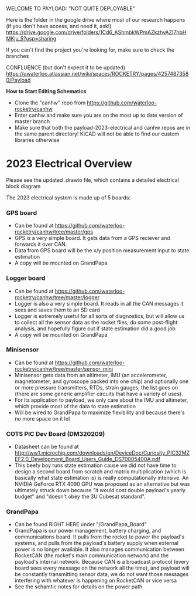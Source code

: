 WELCOME TO PAYLOAD: "NOT QUITE DEPLOYABLE"

Here is the folder in the google drive where most of our research happens (if you don't have access, and need it, ask!)
https://drive.google.com/drive/folders/1Cd6_AShmbkWPmAZkzhvAZI7hbHMKju_5?usp=sharing


If you can't find the project you're looking for, make sure to check the branches

CONFLUENCE (but don't expect it to be updated)
https://uwaterloo.atlassian.net/wiki/spaces/ROCKETRY/pages/42574873580/Payload

**How to Start Editing Schematics**
- Clone the "canhw" repo from https://github.com/waterloo-rocketry/canhw
- Enter canhw and make sure you are on the most up to date version of master branch
- Make sure that both the payload-2023-electrical and canhw repos are in the same parent directory! KiCAD will not be able to find our custom libraries otherwise

# 2023 Electrical Overview
Please see the updated .drawio file, which contains a detailed electrical block diagram

The 2023 electrical system is made up of 5 boards:

### GPS board
- Can be found at https://github.com/waterloo-rocketry/canhw/tree/master/gps
- GPS is a very simple board. It gets data from a GPS reciever and forwards it over CAN. 
- Data from GPS board will be the x/y position measurement input to state estimation
- A copy will be mounted on GrandPapa

### Logger board
- Can be found at https://github.com/waterloo-rocketry/canhw/tree/master/logger
- Logger is also a very simple board. It reads in all the CAN messages it sees and saves them to an SD card
- Logger is extremely useful for all sorts of diagnostics, but will allow us to collect all the sensor data as the rocket flies, do some post-flight analysis, and hopefully figure out if state estimation did a good job
- A copy will be mounted on GrandPapa

### Minisensor
- Can be found at https://github.com/waterloo-rocketry/canhw/tree/master/sensor_mini 
- Minisensor gets data from an altimeter, IMU (an accelerometer, magnetometer, and gyroscope packed into one chip) and optionally one or more pressure transmitters, RTDs, strain gauges, the list goes on (there are some generic amplifier circuits that have a variety of uses).
- For its application to payload, we only care about the IMU and altimeter, which provide most of the data to state estimation
- Will be wired to GrandPapa to maximize flexibility and because there's no more space on it lol

### COTS PIC Dev Board (DM320209)
- Datasheet can be found at http://ww1.microchip.com/downloads/en/DeviceDoc/Curiosity_PIC32MZEF2.0_Development_Board_Users_Guide_DS70005400A.pdf
- This beefy boy runs state estimation cause we did not have time to design a second board from scratch and matrix multiplication (which is basically what state estimation is) is really computationally intensive. An NVIDIA GeForce RTX 4090 GPU was proposed as an alternative but was ultimately struck down because "it would cost double payload's yearly budget" and "doesn't obey the 3U Cubesat standard".

### GrandPapa
- Can be found RIGHT HERE under "/GrandPapa_Board"
- GrandPapa is our power management, battery charging, and communications board. It pulls from the rocket to power the payload's systems, and pulls from the payload's battery supply when external power is no longer available. It also manages communication between RocketCAN (the rocket's main communication network) and the payload's internal network. Because CAN is a broadcast protocol (every board sees every message on the network all the time), and payload will be constantly transmitting sensor data, we do not want those messages interfering with whatever is happening on RocketCAN or vice versa
- See the schamtic notes for details on the power path